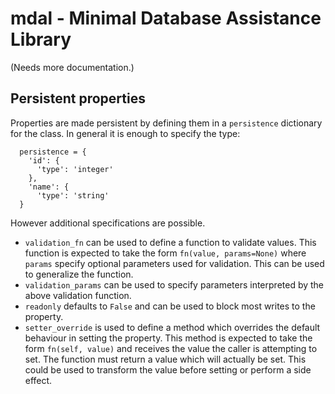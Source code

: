 # mdal - Minimal Database Assistance Library

(Needs more documentation.)

## Persistent properties

Properties are made persistent by defining them in a `persistence` dictionary
for the class.  In general it is enough to specify the type:

```
  persistence = {
    'id': {
      'type': 'integer'
    },
    'name': {
      'type': 'string'
  }
```

However additional specifications are possible.

* `validation_fn` can be used to define a function to validate values.  This
  function is expected to take the form `fn(value, params=None)` where
  `params` specify optional parameters used for validation.  This can be used
  to generalize the function.
* `validation_params` can be used to specify parameters interpreted by the
  above validation function.
* `readonly` defaults to `False` and can be used to block most writes to the
  property.
* `setter_override` is used to define a method which overrides the default
  behaviour in setting the property.  This method is expected to take the form
  `fn(self, value)` and receives the value the caller is attempting to set.
  The function must return a value which will actually be set.  This could be
  used to transform the value before setting or perform a side effect.
